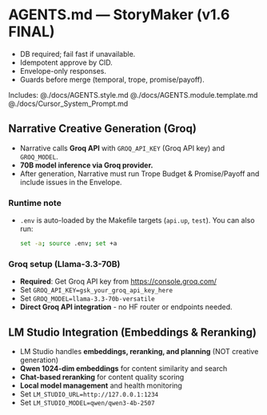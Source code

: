 
# AGENTS.md — StoryMaker (v1.6 FINAL)
- DB required; fail fast if unavailable.
- Idempotent approve by CID.
- Envelope-only responses.
- Guards before merge (temporal, trope, promise/payoff).

Includes:
@./docs/AGENTS.style.md
@./docs/AGENTS.module.template.md
@./docs/Cursor_System_Prompt.md

## Narrative Creative Generation (Groq)
- Narrative calls **Groq API** with `GROQ_API_KEY` (Groq API key) and `GROQ_MODEL`.
- **70B model inference via Groq provider.**
- After generation, Narrative must run Trope Budget & Promise/Payoff and include issues in the Envelope.
### Runtime note
- `.env` is auto-loaded by the Makefile targets (`api.up`, `test`). You can also run:
  ```bash
  set -a; source .env; set +a
  ```

### Groq setup (Llama-3.3-70B)
- **Required**: Get Groq API key from https://console.groq.com/
- Set `GROQ_API_KEY=gsk_your_groq_api_key_here`
- Set `GROQ_MODEL=llama-3.3-70b-versatile`
- **Direct Groq API integration** - no HF router or endpoints needed.

## LM Studio Integration (Embeddings & Reranking)
- LM Studio handles **embeddings, reranking, and planning** (NOT creative generation)
- **Qwen 1024-dim embeddings** for content similarity and search
- **Chat-based reranking** for content quality scoring
- **Local model management** and health monitoring
- Set `LM_STUDIO_URL=http://127.0.0.1:1234`
- Set `LM_STUDIO_MODEL=qwen/qwen3-4b-2507`
